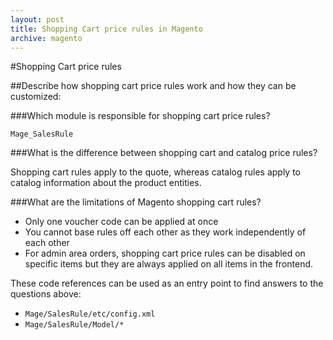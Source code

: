 ```yaml
---
layout: post
title: Shopping Cart price rules in Magento
archive: magento
---
```

#Shopping Cart price rules

##Describe how shopping cart price rules work and how they can be customized:

###Which module is responsible for shopping cart price rules?

`Mage_SalesRule`

###What is the difference between shopping cart and catalog price rules?

Shopping cart rules apply to the quote, whereas catalog rules apply to catalog information about the product entities.

###What are the limitations of Magento shopping cart rules?

- Only one voucher code can be applied at once
- You cannot base rules off each other as they work independently of each other
- For admin area orders, shopping cart price rules can be disabled on specific items but they are always applied on all items in the frontend.


These code references can be used as an entry point to find answers to the questions above:

- `Mage/SalesRule/etc/config.xml`
- `Mage/SalesRule/Model/*`
